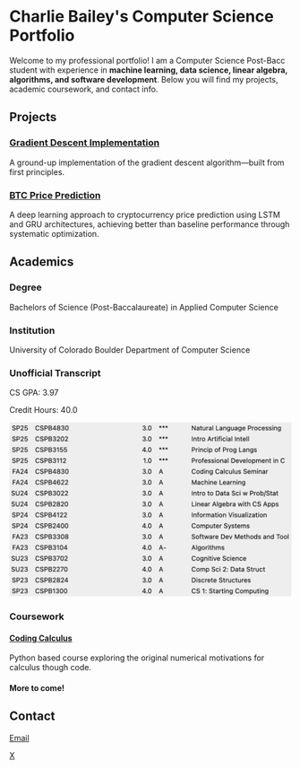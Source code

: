 # Charlie Bailey's Computer Science Portfolio

Welcome to my professional portfolio! I am a Computer Science Post-Bacc student with experience in **machine learning, data science, linear algebra, algorithms, and software development**. Below you will find my projects, academic coursework, and contact info.

## Projects
### [Gradient Descent Implementation](https://github.com/charliebailey24/gradient-descent-implementation)
A ground-up implementation of the gradient descent algorithm—built from first principles.

### [BTC Price Prediction](https://github.com/charliebailey24/btc-prediction-model)
A deep learning approach to cryptocurrency price prediction using LSTM and GRU architectures, achieving better than baseline performance through systematic optimization.

## Academics
### Degree
Bachelors of Science (Post-Baccalaureate) in Applied Computer Science

### Institution
University of Colorado Boulder Department of Computer Science

### Unofficial Transcript
CS GPA: 3.97

Credit Hours: 40.0

![Unofficial Transcript](./assets/unofficial_transcript_2.png)

### Coursework

#### [Coding Calculus](coursework/coding_calculus/README.md)
Python based course exploring the original numerical motivations for calculus though code.

#### More to come!

## Contact
[Email](mailto:charliebailey24@gmail.com)

[X](@charliebailey24)